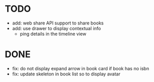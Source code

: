 # TODO
- add: web share API support to share books
- add: use drawer to display contextual info
  - ping details in the timeline view


# DONE
- fix: do not display expand arrow in book card if book has no isbn
- fix: update skeleton in book list so to display avatar